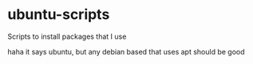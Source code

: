# ubuntu-scripts

Scripts to install packages that I use

haha it says ubuntu, but any debian based that uses apt should be good
